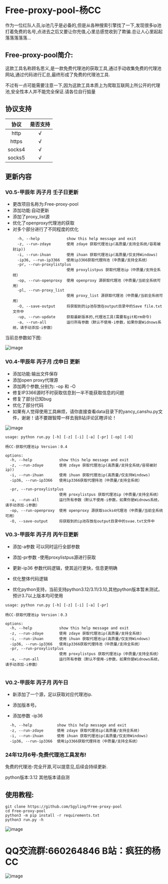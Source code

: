 # Free-proxy-pool-杨CC

​	作为一位红队人员,ip池几乎是必备的,但是从各种搜索引擎找了一下,发现很多ip池打着免费的名号,点进去之后又要让你充值,心里总感觉收到了欺骗.总让人心里起起落落落落落...



## Free-proxy-pool简介:

​	这款工具名称顾名思义,是一款免费代理池的获取工具,通过手动收集免费的代理池网站,通过代码进行汇总,最终形成了免费的代理池工具.



​	不过有一点可能需要注意一下,因为这款工具本质上为爬取互联网上所公开的代理池,安全性本人并不能完全保证.请各位自行掂量

## 协议支持

|  协议  | 是否支持 |
| :----: | :------: |
|  http  |    √     |
| https  |    √     |
| socks4 |    √     |
| socks5 |    √     |


## 更新内容

### V0.5-甲辰年  丙子月 壬子日更新 

- 更改项目名称为:Free-proxy-pool
- 添加功能:自动更新
- 添加了proxy_list源
- 优化了openproxy代理池的获取
- 对多个部分进行了不同程度的优化
  ```
    -h, --help            show this help message and exit
    -z, --run-zdaye       使用 zdaye 获取代理池ip(高质量/支持全系统/容易被封ip))
    -i, --run-ihuan       使用 ihuan 获取代理池ip(高质量/仅支持Windows)
    -ip36, --run-ip3366   使用ip3366获取代理持池（中质量/支持全系统）
    -pr, --run-proxylistplus
                          使用 proxylistpus 获取代理池ip（中质量/支持全系统）
    -op, --run-openproxy  使用 openproxy 源获取代理池（中质量/当前全系统可用）
    -pl, --run-proxy_list
                          使用 proxy_list 源获取代理池（中质量/当前全系统可用）
    -O, --save-output     将获取到的ip池存放在output目录中的Save file.txt文件中
    -up, --run-update     获取最新版本的,代理池工具(需要有git和rm命令)
    -a, --run-all         运行所有参数（默认不使用-i参数，如果你是Widnows系统，请手动添加-i参数）
  ```

当前总参数如下图:

![image](https://github.com/user-attachments/assets/df43dfda-a043-4e6e-abda-ccf2ef34ad12)








### V0.4-甲辰年 丙子月 戊申日 更新

- 添加功能:输出文件保存
- 添加open proxy代理源
- 添加两个参数,分别为: -op 和 -O
- 修复IP3366源时不时获取信息到一半不能获取信息的问题
- 修复了部分已知bug
- 优化了部分代码
- 如果有人觉得使用工具麻烦，请你直接查看data目录下的yancy_canshu.py文件，谢谢！请不要跟智障一样去我B站评论区瞎评论！

![image](https://github.com/user-attachments/assets/a2cf492a-ecf2-44f3-9a41-5ef91f51ffd6)



```
usage: python run.py [-h] [-z] [-i] [-a] [-pr] [-op] [-O]

杨CC-获取代理池ip Version：0.4

options:
  -h, --help            show this help message and exit
  -z, --run-zdaye       使用 zdaye 获取代理池ip(高质量/支持全系统/容易被封ip))
  -i, --run-ihuan       使用 ihuan 获取代理池ip(高质量/仅支持Windows)
  -ip36, --run-ip3366   使用ip3366获取代理持池（中质量/支持全系统）  
  
  -pr, --run-proxylistplus
                        使用 proxylistpus 获取代理池ip（中质量/支持全系统）  
  -a, --run-all         运行所有参数（默认不使用-i参数，如果你是Widnows系统，请手动添加-i参数）
  -op, --run-openproxy  使用 openproxy 源获取socks4代理池（中质量/当前全系统可用）
  -O, --save-output     将获取到的ip池存放在output目录中的svae.txt文件中

```


###  V0.3-甲辰年 丙子月 丙午日更新

-  添加-a参数 可以同时运行全部参数


-  添加-pr参数 -使用proxylistpus源进行获取


-  更新-ip36 参数代码逻辑，使其运行更快，信息更明确


-  优化整体代码逻辑


-  优化python支持，当前支持python3.12/3.11/3.10,其他python版本暂未测试，预计3.7以上版本均可使用



```
usage: python run.py [-h] [-z] [-i] [-a] [-pr]

杨CC-获取代理池ip Version：0.3

options:
  -h, --help            show this help message and exit
  -z, --run-zdaye       使用 zdaye 获取代理池ip(高质量/支持全系统)
  -i, --run-ihuan       使用 ihuan 获取代理池ip(高质量/仅支持Windows)
  -ip36, --run-ip3366   使用ip3366获取代理持池（中质量/支持全系统）
  -pr, --run-proxylistplus
                        使用 proxylistpus 获取代理池ip（中质量/支持全系统）
  -a, --run-all         运行所有参数（默认不使用-i参数，如果你是Widnows系统，请手动添加-i参数）


```


### V0.2-甲辰年 丙子月 丙午日
- 新添加了一个源，足以获取对应代理池ip.

- 添加版本号。

- 添加参数 -ip36

```
  -h, --help           show this help message and exit
  -z, --run-zdaye      使用 zdaye 获取代理池ip(高质量/支持全系统)
  -i, --run-ihuan      使用 ihuan 获取代理池ip(高质量/仅支持Windows)
  -ip36, --run-ip3366  使用ip3366获取代理持池（中质量/支持全系统）

```

### 24年12月6号-免费代理池工具发布!
免费的代理池-完全开源,可以提意见,后续会持续更新.

python版本:3.12 其他版本请自测  

## 使用教程:

```
git clone https://github.com/Sgyling/Free-proxy-pool
cd Free-proxy-pool
python3 -m pip install -r requirements.txt
python3 run.py -h 
```





![image](https://github.com/user-attachments/assets/cbb8ee9e-eb96-4bfe-8ebd-0e068b45ef9a)

# QQ交流群:660264846  B站：疯狂的杨CC 

![image](https://github.com/user-attachments/assets/aa6099f8-d09d-4a93-b781-30ce705499cd)
